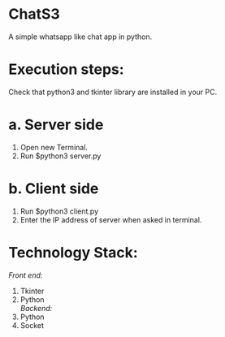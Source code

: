 # ChatS3


A simple whatsapp like chat app in python.





# Execution steps:
Check that python3 and tkinter library are installed in your PC.

# a. Server side
1. Open new Terminal.
2. Run $python3 server.py

# b. Client side
1. Run $python3 client.py
2. Enter the IP address of server when asked in terminal.



# Technology Stack:
<i>Front end:</i>
1. Tkinter <br>
2. Python <br>
<i>Backend:</i>
1. Python <br>
2. Socket <br>


